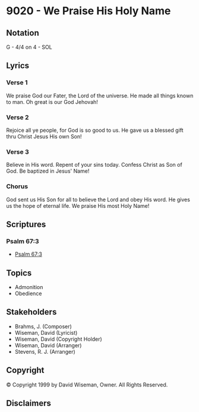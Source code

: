 # 9020 - We Praise His Holy Name

## Notation

G - 4/4 on 4 - SOL

## Lyrics

### Verse 1

We praise God our Fater, the Lord of the universe. He made all things known to man. Oh great is our God Jehovah!

### Verse 2

Rejoice all ye people, for God is so good to us. He gave us a blessed gift thru Christ Jesus His own Son!

### Verse 3

Believe in His word. Repent of your sins today. Confess Christ as Son of God. Be baptized in Jesus' Name!

### Chorus

God sent us His Son for all to believe the Lord and obey His word. He gives us the hope of eternal life. We praise His most Holy Name!


## Scriptures

### Psalm 67:3

- [Psalm 67:3](https://www.biblegateway.com/passage/?search=Psalm%2067%3A3)


## Topics

- Admonition
- Obedience

## Stakeholders

- Brahms, J. (Composer)
- Wiseman, David (Lyricist)
- Wiseman, David (Copyright Holder)
- Wiseman, David (Arranger)
- Stevens, R. J. (Arranger)

## Copyright

© Copyright 1999 by David Wiseman, Owner. All Rights Reserved.


## Disclaimers


